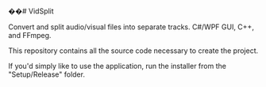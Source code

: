 ��# VidSplit

Convert and split audio/visual files into separate tracks. C#/WPF GUI, C++, and FFmpeg.

This repository contains all the source code necessary to create the project.

If you'd simply like to use the application, run the installer from the "Setup/Release" folder.

